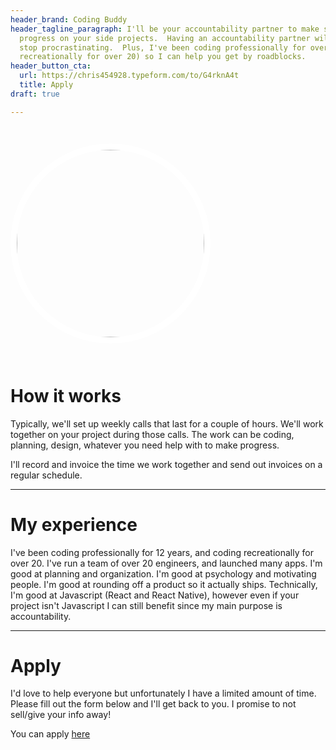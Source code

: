 ```yaml
---
header_brand: Coding Buddy
header_tagline_paragraph: I'll be your accountability partner to make sure you make
  progress on your side projects.  Having an accountability partner will help you
  stop procrastinating.  Plus, I've been coding professionally for over 12 years (and
  recreationally for over 20) so I can help you get by roadblocks.
header_button_cta:
  url: https://chris454928.typeform.com/to/G4rknA4t
  title: Apply
draft: true

---
```

<img src="/me.jpg" style="border-radius: 50%; border: 10px solid #fff; margin: 2em 3em; width: 300px; height: 300px; margin-left: auto;  margin-right: auto;">

# How it works

Typically, we'll set up weekly calls that last for a couple of hours.  We'll work together on your project during those calls.  The work can be coding, planning, design, whatever you need help with to make progress.

I'll record and invoice the time we work together and send out invoices on a regular schedule.

***

# My experience

I've been coding professionally for 12 years, and coding recreationally for over 20.  I've run a team of over 20 engineers, and launched many apps.  I'm good at planning and organization.  I'm good at psychology and motivating people.  I'm good at rounding off a product so it actually ships.  Technically, I'm good at Javascript (React and React Native), however even if your project isn't Javascript I can still benefit since my main purpose is accountability.

***

# Apply

I'd love to help everyone but unfortunately I have a limited amount of time. Please fill out the form below and I'll get back to you.  I promise to not sell/give your info away!

You can apply [here](https://chris454928.typeform.com/to/G4rknA4t "here")